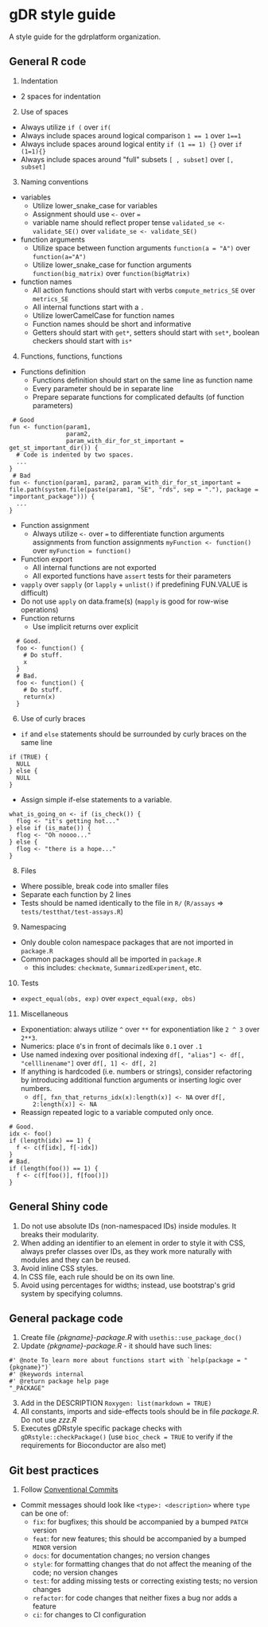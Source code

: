 # gDR style guide
A style guide for the gdrplatform organization.

## General R code

1. Indentation
  * 2 spaces for indentation
2. Use of spaces
  * Always utilize `if (` over `if(`
  * Always include spaces around logical comparison `1 == 1` over `1==1`
  * Always include spaces around logical entity `if (1 == 1) {}` over `if (1=1){}`
  * Always include spaces around "full" subsets `[ , subset]` over `[, subset]`
3. Naming conventions
  * variables
    * Utilize lower_snake_case for variables
    * Assignment should use `<-` over `=`
    * variable name should reflect proper tense `validated_se <- validate_SE()` over `validate_se <- validate_SE()`
  * function arguments
    * Utilize space between function arguments `function(a = "A")` over `function(a="A")`
    * Utilize lower_snake_case for function arguments `function(big_matrix)` over `function(bigMatrix)`
  * function names
    * All action functions should start with verbs `compute_metrics_SE` over `metrics_SE`
    * All internal functions start with a `.`
    * Utilize lowerCamelCase for function names
    * Function names should be short and informative
    * Getters should start with `get*`, setters should start with `set*`, boolean checkers should start with `is*`
4. Functions, functions, functions
  * Functions definition
    * Functions definition should start on the same line as function name
    * Every parameter should be in separate line
    * Prepare separate functions for complicated defaults (of function parameters)
```{r}
 # Good
fun <- function(param1,
                param2,
                param_with_dir_for_st_important = get_st_important_dir()) {
  # Code is indented by two spaces.
  ...
}
 # Bad
fun <- function(param1, param2, param_with_dir_for_st_important = file.path(system.file(paste(param1, "SE", "rds", sep = "."), package = "important_package"))) {
  ...
}
```

  * Function assignment
    * Always utilize `<-` over `=` to differentiate function arguments assignments from function assignments `myFunction <- function()` over `myFunction = function()`
  * Function export
    * All internal functions are not exported
    * All exported functions have `assert` tests for their parameters
  * `vapply` over `sapply` (or `lapply` + `unlist()` if predefining FUN.VALUE is difficult)
  * Do not use `apply` on data.frame(s) (`mapply` is good for row-wise operations) 
  * Function returns
    * Use implicit returns over explicit
```
  # Good.
  foo <- function() {
    # Do stuff.
    x
  }
  # Bad.
  foo <- function() {
    # Do stuff.
    return(x)
  }
```
6. Use of curly braces
  * `if` and `else` statements should be surrounded by curly braces on the same line

```{r}
if (TRUE) {
  NULL
} else {
  NULL
}
```

  * Assign simple if-else statements to a variable.
```{r}
what_is_going_on <- if (is_check()) {
  flog <- "it's getting hot..."
} else if (is_mate()) {
  flog <- "Oh noooo..."
} else {
  flog <- "there is a hope..."
}
```

8. Files
  * Where possible, break code into smaller files
  * Separate each function by 2 lines
  * Tests should be named identically to the file in `R/` (`R/assays` => `tests/testthat/test-assays.R`)
9. Namespacing
  * Only double colon namespace packages that are not imported in `package.R`
  * Common packages should all be imported in `package.R`
    + this includes: `checkmate`, `SummarizedExperiment`, etc.
10. Tests
  * `expect_equal(obs, exp)` over `expect_equal(exp, obs)`
11. Miscellaneous
  * Exponentiation: always utilize `^` over `**` for exponentiation like `2 ^ 3` over `2**3`.
  * Numerics: place `0`'s in front of decimals like `0.1` over `.1`
  * Use named indexing over positional indexing `df[, "alias"] <- df[, "celllinename"]` over `df[, 1] <- df[, 2]`
  * If anything is hardcoded (i.e. numbers or strings), consider refactoring by introducing additional function arguments or inserting logic over numbers.
    * `df[, fxn_that_returns_idx(x):length(x)] <- NA` over `df[, 2:length(x)] <- NA`
  * Reassign repeated logic to a variable computed only once.
```
# Good.
idx <- foo()
if (length(idx) == 1) {
  f <- c(f[idx], f[-idx])
}
# Bad.
if (length(foo()) == 1) {
  f <- c(f[foo()], f[foo()])
}
```

## General Shiny code
1. Do not use absolute IDs (non-namespaced IDs) inside modules. It breaks their modularity.
2. When adding an identifier to an element in order to style it with CSS, always prefer classes over IDs, as they work more naturally with modules and they can be reused.
3. Avoid inline CSS styles.
4. In CSS file, each rule should be on its own line.
5. Avoid using percentages for widths; instead, use bootstrap's grid system by specifying columns.

## General package code
1. Create file _{pkgname}-package.R_ with `usethis::use_package_doc()`
2. Update _{pkgname}-package.R_ - it should have such lines:
```
#' @note To learn more about functions start with `help(package = "{pkgname}")` 
#' @keywords internal
#' @return package help page
"_PACKAGE"
```
3. Add in the DESCRIPTION `Roxygen: list(markdown = TRUE)`
4. All constants, imports and side-effects tools should be in file _package.R_. Do not use _zzz.R_
5. Executes gDRstyle specific package checks with `gDRstyle::checkPackage()` (use `bioc_check = TRUE` to verify
if the requirements for Bioconductor are also met)

## Git best practices
1. Follow [Conventional Commits](https://www.conventionalcommits.org/en/v1.0.0/)
  * Commit messages should look like `<type>: <description>` where `type` can be one of:
    * `fix`: for bugfixes; this should be accompanied by a bumped `PATCH` version
    * `feat`: for new features; this should be accompanied by a bumped `MINOR` version
    * `docs`: for documentation changes; no version changes
    * `style`: for formatting changes that do not affect the meaning of the code; no version changes
    * `test`: for adding missing tests or correcting existing tests; no version changes
    * `refactor`: for code changes that neither fixes a bug nor adds a feature
    * `ci`: for changes to CI configuration
